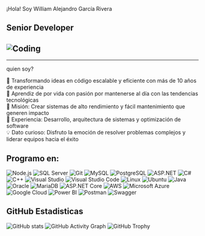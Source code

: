 ¡Hola! Soy William Alejandro García Rivera
## Senior Developer 
## ![Coding](https://media.giphy.com/media/13HgwGsXF0aiGY/giphy.gif)
---

quien soy?

🚀 Transformando ideas en código escalable y eficiente con más de 10 años de experiencia  
🌱 Aprendiz de por vida con pasión por mantenerse al día con las tendencias tecnológicas  
🎯 Misión: Crear sistemas de alto rendimiento y fácil mantenimiento que generen impacto  
💼 Experiencia: Desarrollo, arquitectura de sistemas y optimización de software  
💡 Dato curioso: Disfruto la emoción de resolver problemas complejos y liderar equipos hacia el éxito  

## Programo en:

![Node.js](https://img.shields.io/badge/-Node.js-339933?logo=node.js&logoColor=white&style=flat)
![SQL Server](https://img.shields.io/badge/-SQL%20Server-CC2927?logo=microsoft-sql-server&logoColor=white&style=flat)
![Git](https://img.shields.io/badge/-Git-F05032?logo=git&logoColor=white&style=flat)
![MySQL](https://img.shields.io/badge/-MySQL-4479A1?logo=mysql&logoColor=white&style=flat)
![PostgreSQL](https://img.shields.io/badge/-PostgreSQL-336791?logo=postgresql&logoColor=white&style=flat)
![ASP.NET](https://img.shields.io/badge/-ASP.NET-5C2D91?logo=.net&logoColor=white&style=flat)
![C#](https://img.shields.io/badge/-C%23-239120?logo=c-sharp&logoColor=white&style=flat)
![C++](https://img.shields.io/badge/-C++-00599C?logo=c%2B%2B&logoColor=white&style=flat)
![Visual Studio](https://img.shields.io/badge/-Visual%20Studio-5C2D91?logo=visual-studio&logoColor=white&style=flat)
![Visual Studio Code](https://img.shields.io/badge/-VS%20Code-007ACC?logo=visual-studio-code&logoColor=white&style=flat)
![Linux](https://img.shields.io/badge/-Linux-FCC624?logo=linux&logoColor=black&style=flat)
![Ubuntu](https://img.shields.io/badge/-Ubuntu-E95420?logo=ubuntu&logoColor=white&style=flat)
![Java](https://img.shields.io/badge/-Java-007396?logo=java&logoColor=white&style=flat)
![Oracle](https://img.shields.io/badge/-Oracle-F80000?logo=oracle&logoColor=white&style=flat)
![MariaDB](https://img.shields.io/badge/-MariaDB-003545?logo=mariadb&logoColor=white&style=flat)
![ASP.NET Core](https://img.shields.io/badge/-ASP.NET%20Core-5C2D91?logo=dotnet&logoColor=white&style=flat)
![AWS](https://img.shields.io/badge/-AWS-232F3E?logo=amazon-aws&logoColor=white&style=flat)
![Microsoft Azure](https://img.shields.io/badge/-Microsoft%20Azure-0078D4?logo=microsoft-azure&logoColor=white&style=flat)
![Google Cloud](https://img.shields.io/badge/-Google%20Cloud-4285F4?logo=google-cloud&logoColor=white&style=flat)
![Power BI](https://img.shields.io/badge/-Power%20BI-F2C811?logo=power-bi&logoColor=black&style=flat)
![Postman](https://img.shields.io/badge/-Postman-FF6C37?logo=postman&logoColor=white&style=flat)
![Swagger](https://img.shields.io/badge/-Swagger-85EA2D?logo=swagger&logoColor=black&style=flat)


## GitHub Estadisticas

![GitHub stats](https://github-readme-stats.vercel.app/api?username=wgarciar3&show_icons=true&theme=radical&title_color=ff79c6&icon_color=ffd700&text_color=ffffff&bg_color=282a36)
![GitHub Activity Graph](https://github-readme-activity-graph.vercel.app/graph?username=wgarciar3&theme=radical)
![GitHub Trophy](https://github-profile-trophy.vercel.app/?username=wgarciar3&theme=radical)
